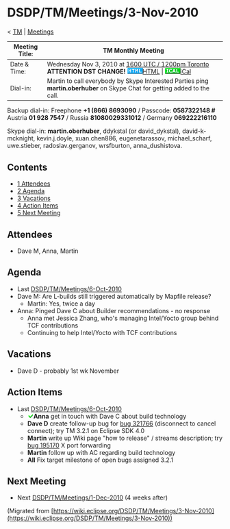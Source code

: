 

DSDP/TM/Meetings/3-Nov-2010
===========================

< [TM](./TM "DSDP/TM")‎ | [Meetings](./Meetings "DSDP/TM/Meetings")

| Meeting Title: | **TM Monthly Meeting** |
| --- | --- |
| Date & Time: | Wednesday Nov 3, 2010 at [1600 UTC / 1200pm Toronto](http://www.timeanddate.com/worldclock/fixedtime.html?month=11&day=3&year=2010&hour=16&min=00&sec=0&p1=0) **ATTENTION DST CHANGE!**   ![Html.gif](./images/Html.gif)[HTML](http://www.google.com/calendar/embed?src=vn70im36r00qeusu8nme50cils@group.calendar.google.com&ctz=Canada/Toronto) \| ![Ical.gif](./images/Ical.gif)[iCal](http://www.google.com/calendar/ical/vn70im36r00qeusu8nme50cils@group.calendar.google.com/public/basic.ics) |
| Dial-in: | Martin to call everybody by Skype   Interested Parties ping **martin.oberhuber** on Skype Chat for getting added to the call. |

Backup dial-in: Freephone **+1 (866) 8693090** / Passcode: **0587322148 #**  
Austria **01 928 7547** / Russia **81080029331012** / Germany **069222216110**

Skype dial-in: **martin.oberhuber**, ddykstal (or david\_dykstal), david-k-mcknight, kevin.j.doyle, xuan.chen886, eugenetarassov, michael\_scharf, uwe.stieber, radoslav.gerganov, wrsfburton, anna_dushistova.  

Contents
--------

*   [1 Attendees](#Attendees)
*   [2 Agenda](#Agenda)
*   [3 Vacations](#Vacations)
*   [4 Action Items](#Action-Items)
*   [5 Next Meeting](#Next-Meeting)

Attendees
---------

*   Dave M, Anna, Martin

Agenda
------

*   Last [DSDP/TM/Meetings/6-Oct-2010](./6-Oct-2010 "DSDP/TM/Meetings/6-Oct-2010")
*   Dave M: Are L-builds still triggered automatically by Mapfile release?
    *   Martin: Yes, twice a day
*   Anna: Pinged Dave C about Builder recommendations - no response
    *   Anna met Jessica Zhang, who's managing Intel/Yocto group behind TCF contributions
    *   Continuing to help Intel/Yocto with TCF contributions

Vacations
---------

*   Dave D - probably 1st wk November

Action Items
------------

*   Last [DSDP/TM/Meetings/6-Oct-2010](./Meetings/6-Oct-2010 "DSDP/TM/Meetings/6-Oct-2010")
    *   ![Ok green.gif](./images/Ok_green.gif)**Anna** get in touch with Dave C about build technology
    *   **Dave D** create follow-up bug for [bug 321766](https://bugs.eclipse.org/bugs/show_bug.cgi?id=321766) (disconnect to cancel connect); try TM 3.2.1 on Eclipse SDK 4.0
    *   **Martin** write up Wiki page "how to release" / streams description; try [bug 195170](https://bugs.eclipse.org/bugs/show_bug.cgi?id=195170) X port forwarding
    *   **Martin** follow up with AC regarding build technology
    *   **All** Fix target milestone of open bugs assigned 3.2.1

Next Meeting
------------

*   Next [DSDP/TM/Meetings/1-Dec-2010](./1-Dec-2010 "DSDP/TM/Meetings/1-Dec-2010") (4 weeks after)


(Migrated from [https://wiki.eclipse.org/DSDP/TM/Meetings/3-Nov-2010](https://wiki.eclipse.org/DSDP/TM/Meetings/3-Nov-2010))
